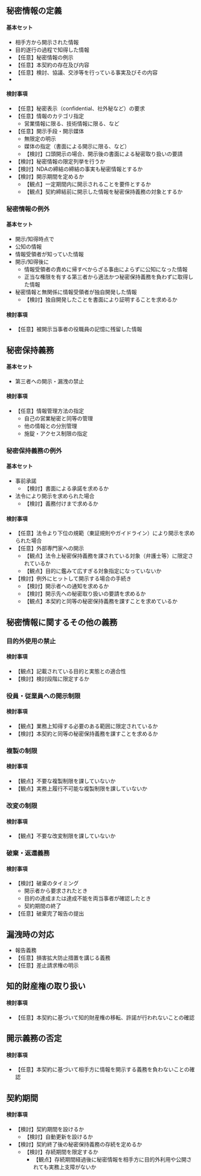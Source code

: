 ## 秘密情報の定義
#### 基本セット
- 相手方から開示された情報
- 目的遂行の過程で知得した情報
- 【任意】秘密情報の例示
- 【任意】本契約の存在及び内容
- 【任意】検討、協議、交渉等を行っている事実及びその内容
- 

#### 検討事項
- 【任意】秘密表示（confidential、社外秘など）の要求
- 【任意】情報のカテゴリ指定
  - 営業情報に限る、技術情報に限る、など
- 【任意】開示手段・開示媒体
  - 無限定の明示
  - 媒体の指定（書面による開示に限る、など）
  - 【検討】口頭開示の場合、開示後の書面による秘密取り扱いの要請
- 【検討】秘密情報の限定列挙を行うか
- 【検討】NDAの締結の締結の事実も秘密情報とするか
- 【検討】開示期間を定めるか
  - 【観点】一定期間内に開示されることを要件とするか
  - 【観点】契約締結前に開示した情報を秘密保持義務の対象とするか

### 秘密情報の例外
#### 基本セット
-  開示/知得時点で
  - 公知の情報 
  - 情報受領者が知っていた情報
- 開示/知得後に
  - 情報受領者の責めに帰すべからざる事由によらずに公知になった情報
  - 正当な権限を有する第三者から適法かつ秘密保持義務を負わずに取得した情報
- 秘密情報と無関係に情報受領者が独自開発した情報
  - 【検討】独自開発したことを書面により証明することを求めるか

#### 検討事項
- 【任意】被開示当事者の役職員の記憶に残留した情報

## 秘密保持義務
#### 基本セット
- 第三者への開示・漏洩の禁止

#### 検討事項
- 【任意】情報管理方法の指定
  - 自己の営業秘密と同等の管理
  - 他の情報との分別管理
  - 施錠・アクセス制限の指定

### 秘密保持義務の例外
#### 基本セット
- 事前承諾
  - 【検討】書面による承諾を求めるか
- 法令により開示を求められた場合
  - 【検討】義務付けまで求めるか

#### 検討事項
- 【任意】法令より下位の規範（東証規則やガイドライン）により開示を求められた場合
- 【任意】外部専門家への開示
  - 【観点】法令上秘密保持義務を課されている対象（弁護士等）に限定されているか
  - 【観点】目的に鑑みて広すぎる対象指定になっていないか
- 【検討】例外にヒットして開示する場合の手続き
  - 【検討】開示者への通知を求めるか
  - 【検討】開示先への秘密取り扱いの要請を求めるか
  - 【観点】本契約と同等の秘密保持義務を課すことを求めているか

## 秘密情報に関するその他の義務
### 目的外使用の禁止
#### 検討事項
- 【観点】記載されている目的と実態との適合性
- 【検討】検討段階に限定するか

### 役員・従業員への開示制限
#### 検討事項
- 【観点】業務上知得する必要のある範囲に限定されているか
- 【検討】本契約と同等の秘密保持義務を課すことを求めるか

### 複製の制限
#### 検討事項
- 【観点】不要な複製制限を課していないか
- 【観点】実務上履行不可能な複製制限を課していないか

### 改変の制限
#### 検討事項
- 【観点】不要な改変制限を課していないか

### 破棄・返還義務
#### 検討事項
- 【検討】破棄のタイミング
  - 開示者から要求されたとき
  - 目的の達成または達成不能を両当事者が確認したとき
  - 契約期間の終了
- 【任意】破棄完了報告の提出

## 漏洩時の対応
- 報告義務
- 【任意】損害拡大防止措置を講じる義務
- 【任意】差止請求権の明示

## 知的財産権の取り扱い
#### 検討事項
- 【任意】本契約に基づいて知的財産権の移転、許諾が行われないことの確認

## 開示義務の否定
#### 検討事項
- 【任意】本契約に基づいて相手方に情報を開示する義務を負わないことの確認

## 契約期間
#### 検討事項
- 【検討】契約期間を設けるか
  - 【検討】自動更新を設けるか
- 【検討】契約終了後の秘密保持義務の存続を定めるか
  - 【検討】存続期間を限定するか
    - 【観点】存続期間経過後に秘密情報を相手方に目的外利用や公開されても実務上支障がないか
